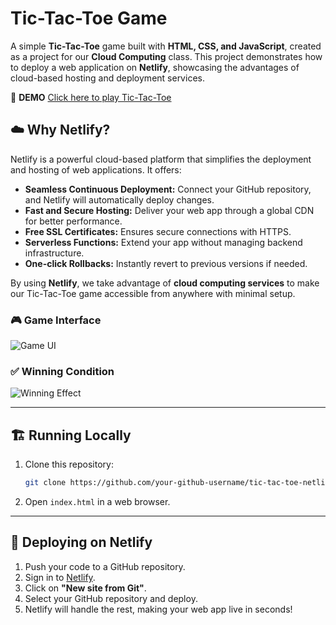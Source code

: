 # Tic-Tac-Toe Game

A simple **Tic-Tac-Toe** game built with **HTML, CSS, and JavaScript**, created as a project for our **Cloud Computing** class. This project demonstrates how to deploy a web application on **Netlify**, showcasing the advantages of cloud-based hosting and deployment services.

🔗 **DEMO** [Click here to play Tic-Tac-Toe](https://tictactoe-lisa-jeeva.netlify.app/)


## ☁️ Why Netlify?
Netlify is a powerful cloud-based platform that simplifies the deployment and hosting of web applications. It offers:

- **Seamless Continuous Deployment:** Connect your GitHub repository, and Netlify will automatically deploy changes.
- **Fast and Secure Hosting:** Deliver your web app through a global CDN for better performance.
- **Free SSL Certificates:** Ensures secure connections with HTTPS.
- **Serverless Functions:** Extend your app without managing backend infrastructure.
- **One-click Rollbacks:** Instantly revert to previous versions if needed.

By using **Netlify**, we take advantage of **cloud computing services** to make our Tic-Tac-Toe game accessible from anywhere with minimal setup.


### 🎮 Game Interface
![Game UI](screenshots/game-ui.png)

### ✅ Winning Condition
![Winning Effect](screenshots/winning-strike.png)


---

## 🏗️ Running Locally
1. Clone this repository:
   ```sh
   git clone https://github.com/your-github-username/tic-tac-toe-netlify.git
   ```
2. Open `index.html` in a web browser.

---

## 🚀 Deploying on Netlify
1. Push your code to a GitHub repository.
2. Sign in to [Netlify](https://www.netlify.com/).
3. Click on **"New site from Git"**.
4. Select your GitHub repository and deploy.
5. Netlify will handle the rest, making your web app live in seconds!







